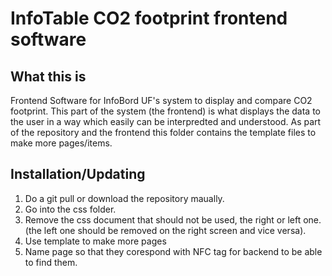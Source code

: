 # InfoTable CO2 footprint frontend software

## What this is
Frontend Software for InfoBord UF's system to display and compare CO2 footprint. This part of the system (the frontend) is what displays the data to the user in a way which easily can be interpredted and understood. As part of the repository and the frontend this folder contains the template files to make more pages/items.

## Installation/Updating

1. Do a git pull or download the repository maually.
2. Go into the css folder.
3. Remove the css document that should not be used, the right or left one. (the left one should be removed on the right screen and vice versa).
4. Use template to make more pages
5. Name page so that they corespond with NFC tag for backend to be able to find them. 
